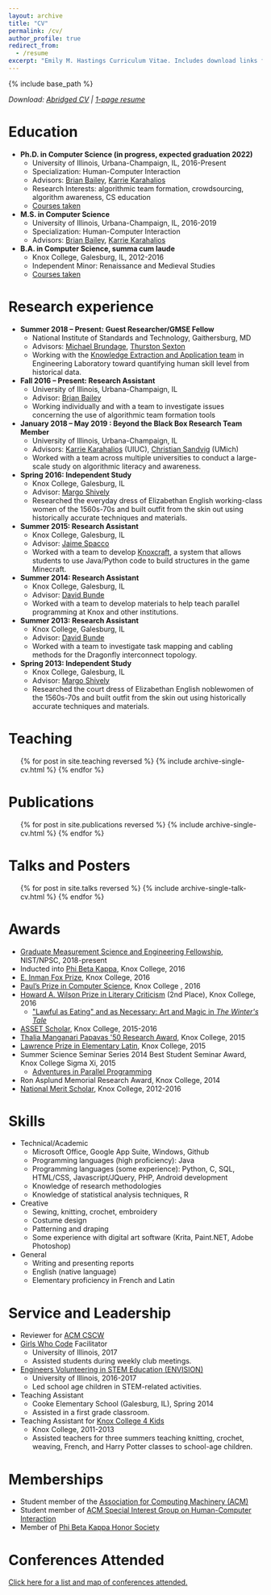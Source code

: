 ```yaml
---
layout: archive
title: "CV"
permalink: /cv/
author_profile: true
redirect_from:
  - /resume
excerpt: "Emily M. Hastings Curriculum Vitae. Includes download links for CV and resume."
---
```


{% include base_path %}

_Download: [Abridged CV](https://emhastings.github.io/files/Hastings_CV_July19.pdf) \| [1-page resume](https://emhastings.github.io/files/Hastings_Emily_July19.pdf)_  

Education
======
* **Ph.D. in Computer Science (in progress, expected graduation 2022)**	
  * University of Illinois, Urbana-Champaign, IL, 2016-Present
  * Specialization: Human-Computer Interaction
  * Advisors: [Brian Bailey](http://orchid.cs.illinois.edu/people/bailey/index.html), [Karrie Karahalios](http://social.cs.uiuc.edu/people/karriekarahalios.html)
  * Research Interests: algorithmic team formation, crowdsourcing, algorithm awareness, CS education
  * [Courses taken](https://emhastings.github.io/courses-taken/)
* **M.S. in Computer Science**
  * University of Illinois, Urbana-Champaign, IL, 2016-2019
  * Specialization: Human-Computer Interaction
  * Advisors: [Brian Bailey](http://orchid.cs.illinois.edu/people/bailey/index.html), [Karrie Karahalios](http://social.cs.uiuc.edu/people/karriekarahalios.html)
* **B.A. in Computer Science, summa cum laude**	
  * Knox College, Galesburg, IL, 2012-2016
  * Independent Minor: Renaissance and Medieval Studies
  * [Courses taken](https://emhastings.github.io/courses-taken/)

Research experience
======  
* **Summer 2018 – Present: Guest Researcher/GMSE Fellow**	
  * National Institute of Standards and Technology, Gaithersburg, MD
  * Advisors: [Michael Brundage](https://www.nist.gov/people/michael-p-brundage), [Thurston Sexton](https://www.nist.gov/people/thurston-sexton)
  * Working with the [Knowledge Extraction and Application team](https://www.researchgate.net/project/Knowledge-Extraction-and-Application-for-Smart-Manufacturing) in Engineering Laboratory toward quantifying human skill level from historical data.
* **Fall 2016 – Present: Research Assistant**	
  * University of Illinois, Urbana-Champaign, IL
  * Advisor: [Brian Bailey](http://orchid.cs.illinois.edu/people/bailey/index.html)
  * Working individually and with a team to investigate issues concerning the use of algorithmic team formation tools
* **January 2018 – May 2019 : Beyond the Black Box Research Team Member**	
  * University of Illinois, Urbana-Champaign, IL
  * Advisors: [Karrie Karahalios](http://social.cs.uiuc.edu/people/karriekarahalios.html) (UIUC), [Christian Sandvig](http://www-personal.umich.edu/~csandvig/) (UMich)
  * Worked with a team across multiple universities to conduct a large-scale study on algorithmic literacy and awareness.
* **Spring 2016: Independent Study**
  * Knox College, Galesburg, IL
  * Advisor: [Margo Shively](http://knoxtheatre.org/people/Margo_Shively)
  * Researched the everyday dress of Elizabethan English working-class women of the 1560s-70s and built outfit from the skin out using historically accurate techniques and materials.
* **Summer 2015: Research Assistant**	
  * Knox College, Galesburg, IL
  * Advisor: [Jaime Spacco](https://www.knox.edu/academics/majors-and-minors/computer-science/faculty/spacco-jaime)
  * Worked with a team to develop [Knoxcraft](https://github.com/knoxcraft), a system that allows students to use Java/Python code to build structures in the game Minecraft.
* **Summer 2014: Research Assistant**	
  * Knox College, Galesburg, IL
  * Advisor: [David Bunde](http://faculty.knox.edu/dbunde/)
  * Worked with a team to develop materials to help teach parallel programming at Knox and other institutions.
* **Summer 2013: Research Assistant**
  * Knox College, Galesburg, IL
  * Advisor: [David Bunde](http://faculty.knox.edu/dbunde/)
  * Worked with a team to investigate task mapping and cabling methods for the Dragonfly interconnect topology.
* **Spring 2013: Independent Study**
  * Knox College, Galesburg, IL
  * Advisor: [Margo Shively](http://knoxtheatre.org/people/Margo_Shively)
  * Researched the court dress of Elizabethan English noblewomen of the 1560s-70s and built outfit from the skin out using historically accurate techniques and materials.

Teaching
======
  <ul>{% for post in site.teaching reversed %}
    {% include archive-single-cv.html %}
  {% endfor %}</ul>

Publications
======
  <ul>{% for post in site.publications reversed %}
    {% include archive-single-cv.html %}
  {% endfor %}</ul>
  
Talks and Posters
======
  <ul>{% for post in site.talks reversed %}
    {% include archive-single-talk-cv.html %}
  {% endfor %}</ul>
  
Awards
======
* [Graduate Measurement Science and Engineering Fellowship](https://www.nist.gov/iaao/academic-affairs-office/nist-graduate-student-measurement-science-and-engineering-gmse), NIST/NPSC, 2018-present
* Inducted into [Phi Beta Kappa](https://www.pbk.org/Requirements), Knox College, 2016
* [E. Inman Fox Prize](https://www.knox.edu/offices/registrar/catalog/awards-and-prizes), Knox College, 2016
* [Paul’s Prize in Computer Science](https://www.knox.edu/offices/registrar/catalog/awards-and-prizes), Knox College	, 2016
* [Howard A. Wilson Prize in Literary Criticism](https://www.knox.edu/offices/registrar/catalog/awards-and-prizes) (2nd Place), Knox College, 2016
  * ["Lawful as Eating" and as Necessary: Art and Magic in _The Winter's Tale_](https://emhastings.github.io/files/HastingsWilsonPrizeSubmission.pdf)
* [ASSET Scholar](https://www.knox.edu/academics/research-and-creative-work/student-research-grants/asset-program), Knox College, 2015-2016
* [Thalia Manganari Papavas '50 Research Award](https://www.knox.edu/offices/registrar/catalog/awards-and-prizes), Knox College, 2015
* [Lawrence Prize in Elementary Latin](https://www.knox.edu/offices/registrar/catalog/awards-and-prizes), Knox College, 2015
* Summer Science Seminar Series 2014 Best Student Seminar Award, Knox College Sigma Xi, 2015
  * [Adventures in Parallel Programming](https://emhastings.github.io/talks/2014-08-18-parallel-ssss)
* Ron Asplund Memorial Research Award, Knox College, 2014
* [National Merit Scholar](https://www.nationalmerit.org/s/1758/interior.aspx?sid=1758&gid=2&pgid=424), Knox College, 2012-2016

Skills
======
* Technical/Academic
  * Microsoft Office, Google App Suite, Windows, Github
  * Programming languages (high proficiency): Java 
  * Programming languages (some experience): Python, C, SQL, HTML/CSS, Javascript/JQuery, PHP, Android development
  * Knowledge of research methodologies
  * Knowledge of statistical analysis techniques, R
* Creative
  * Sewing, knitting, crochet, embroidery
  * Costume design
  * Patterning and draping
  * Some experience with digital art software (Krita, Paint.NET, Adobe Photoshop)
* General
  * Writing and presenting reports
  * English (native language)
  * Elementary proficiency in French and Latin

Service and Leadership
======
* Reviewer for [ACM CSCW](https://cscw.acm.org/)
* [Girls Who Code](https://girlswhocode.com/) Facilitator	
  * University of Illinois, 2017
  * Assisted students during weekly club meetings.
* [Engineers Volunteering in STEM Education (ENVISION)](https://publish.illinois.edu/envisionuiuc/about-2/)	
  * University of Illinois, 2016-2017
  * Led school age children in STEM-related activities.
* Teaching Assistant
  * Cooke Elementary School (Galesburg, IL), Spring 2014
  * Assisted in a first grade classroom.
* Teaching Assistant for [Knox College 4 Kids](https://www.knox.edu/offices/summer-camps/knox-college-for-kids)	
  * Knox College, 2011-2013
  * Assisted teachers for three summers teaching knitting, crochet, weaving, French, and Harry Potter classes to school-age children.
  
Memberships
======
* Student member of the [Association for Computing Machinery (ACM)](https://www.acm.org/)
* Student member of [ACM Special Interest Group on Human-Computer Interaction](https://sigchi.org/)
* Member of [Phi Beta Kappa Honor Society](https://www.pbk.org/)

Conferences Attended
======
[Click here for a list and map of conferences attended.](https://emhastings.github.io/conferencemap)
